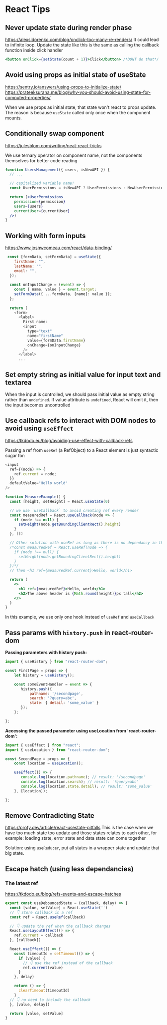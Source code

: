# React Tips

## Never update state during render phase

<https://alexsidorenko.com/blog/onclick-too-many-re-renders/>
It could lead to infinite loop. Update the state like this is the same as calling the callback function inside click handler

```jsx
<button onClick={setState(count + 1)}>Click</button> /*DONT do that*/
```

## Avoid using props as initial state of useState

<https://sentry.io/answers/using-props-to-initialize-state/>
<https://prateeksurana.me/blog/why-you-should-avoid-using-state-for-computed-properties/>

When we use props as initial state, that state won't react to props update. The reason is because `useState` called only once when the component mounts.

## Conditionally swap component

<https://julesblom.com/writing/neat-react-tricks>

We use ternary operator on component name, not the components themselves for better code reading

```jsx
function UsersManagement({ users, isNewAPI }) {
  // ...

  // capitalized variable name!
  const UserPermissions = isNewAPI ? UserPermissions : NewUserPermissions;

  return (<UserPermissions
    permission={permission}
    users={users}
    currentUser={currentUser}
  />)
}
```


## Working with form inputs

<https://www.joshwcomeau.com/react/data-binding/>

```js
 const [formData, setFormData] = useState({
    firstName: "",
    lastName: "",
    email: "",
  });
 
  const onInputChange = (event) => {
    const { name, value } = event.target;
    setFormData({ ...formData, [name]: value });
  };
 
  return (
    <form>
      <label>
        First name:
        <input
          type="text"
          name="firstName"
          value={formData.firstName}
          onChange={onInputChange}
        />
      </label>
      ...
```

## Set empty string as initial value for input text and textarea

When the input is controlled, we should pass initial value as empty string rather than `undefined`. If value attribute is `undefined`, React will omit it, then the input becomes uncontrolled

## Use callback refs to interact with DOM nodes to avoid using `useEffect`

<https://tkdodo.eu/blog/avoiding-use-effect-with-callback-refs>

Passing a ref from `useRef` (a RefObject) to a React element is just syntactic sugar for:
```js
<input
  ref={(node) => {
    ref.current = node;
  }}
  defaultValue="Hello world"
/>
```

```jsx
function MeasureExample() {
  const [height, setHeight] = React.useState(0)

  // we use `useCallback` to avoid creating ref every render
  const measuredRef = React.useCallback(node => {
    if (node !== null) {
      setHeight(node.getBoundingClientRect().height)
    }
  }, [])

  // Other solution with useRef as long as there is no dependancy in the function inside `useRef`
  /*const measuredRef = React.useRef(node => {
    if (node !== null) {
      setHeight(node.getBoundingClientRect().height)
    }
  })*/
  // Then <h1 ref={measuredRef.current}>Hello, world</h1>

  return (
    <>
      <h1 ref={measuredRef}>Hello, world</h1>
      <h2>The above header is {Math.round(height)}px tall</h2>
    </>
  )
}
```

In this example, we use only one hook instead of `useRef` and `useCallback`

## Pass params with `history.push` in react-router-dom

<strong>Passing parameters with history push:</strong>

```jsx
import { useHistory } from "react-router-dom";

const FirstPage = props => {
    let history = useHistory();

    const someEventHandler = event => {
       history.push({
           pathname: '/secondpage',
           search: '?query=abc',
           state: { detail: 'some_value' }
       });
    };

};
```

<strong>Accessing the passed parameter using useLocation from 'react-router-dom':</strong>

```jsx
import { useEffect } from "react";
import { useLocation } from "react-router-dom";

const SecondPage = props => {
    const location = useLocation();

    useEffect(() => {
       console.log(location.pathname); // result: '/secondpage'
       console.log(location.search); // result: '?query=abc'
       console.log(location.state.detail); // result: 'some_value'
    }, [location]);

};
```

## Remove Contradicting State

<https://profy.dev/article/react-usestate-pitfalls>
This is the case when we have too much state too update and those states relates to each other, for example: loading state, error state and data state can come together

Solution: using `useReducer`, put all states in a wrapper state and update that big state.

## Escape hatch (using less dependancies)

### The latest ref

<https://tkdodo.eu/blog/refs-events-and-escape-hatches>
```jsx
export const useDebouncedState = (callback, delay) => {
  const [value, setValue] = React.useState('')
  // 👇 store callback in a ref
  const ref = React.useRef(callback)

  // 👇 update the ref when the callback changes
  React.useLayoutEffect(() => {
    ref.current = callback
  }, [callback])

  React.useEffect(() => {
    const timeoutId = setTimeout(() => {
      if (value) {
        // 👇 use the ref instead of the callback
        ref.current(value)
      }
    }, delay)

    return () => {
      clearTimeout(timeoutId)
    }
  // 👇 no need to include the callback
  }, [value, delay])

  return [value, setValue]
}
```
